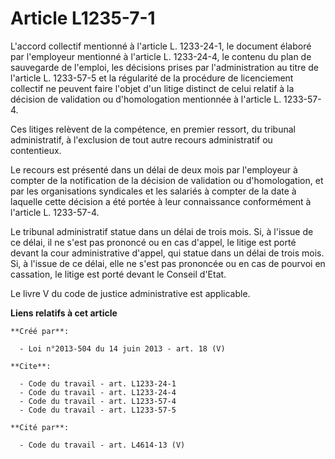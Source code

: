 # Article L1235-7-1

L'accord collectif mentionné à l'article L. 1233-24-1, le document élaboré par l'employeur mentionné à l'article L.
1233-24-4, le contenu du plan de sauvegarde de l'emploi, les décisions prises par l'administration au titre de l'article L.
1233-57-5 et la régularité de la procédure de licenciement collectif ne peuvent faire l'objet d'un litige distinct de celui
relatif à la décision de validation ou d'homologation mentionnée à l'article L. 1233-57-4. 

Ces litiges relèvent de la compétence, en premier ressort, du tribunal administratif, à l'exclusion de tout autre recours
administratif ou contentieux. 

Le recours est présenté dans un délai de deux mois par l'employeur à compter de la notification de la décision de validation
ou d'homologation, et par les organisations syndicales et les salariés à compter de la date à laquelle cette décision a été
portée à leur connaissance conformément à l'article L. 1233-57-4. 

Le tribunal administratif statue dans un délai de trois mois. Si, à l'issue de ce délai, il ne s'est pas prononcé ou en cas
d'appel, le litige est porté devant la cour administrative d'appel, qui statue dans un délai de trois mois. Si, à l'issue de
ce délai, elle ne s'est pas prononcée ou en cas de pourvoi en cassation, le litige est porté devant le Conseil d'Etat. 

Le livre V du code de justice administrative est applicable.

**Liens relatifs à cet article**

	**Créé par**:

	  - Loi n°2013-504 du 14 juin 2013 - art. 18 (V)

	**Cite**:

	  - Code du travail - art. L1233-24-1
	  - Code du travail - art. L1233-24-4
	  - Code du travail - art. L1233-57-4
	  - Code du travail - art. L1233-57-5

	**Cité par**:

	  - Code du travail - art. L4614-13 (V)
